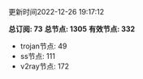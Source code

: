 更新时间2022-12-26 19:17:12

**总订阅: 73**
**总节点: 1305**
**有效节点: 332**
- trojan节点: 49
- ss节点: 111
- v2ray节点: 172
